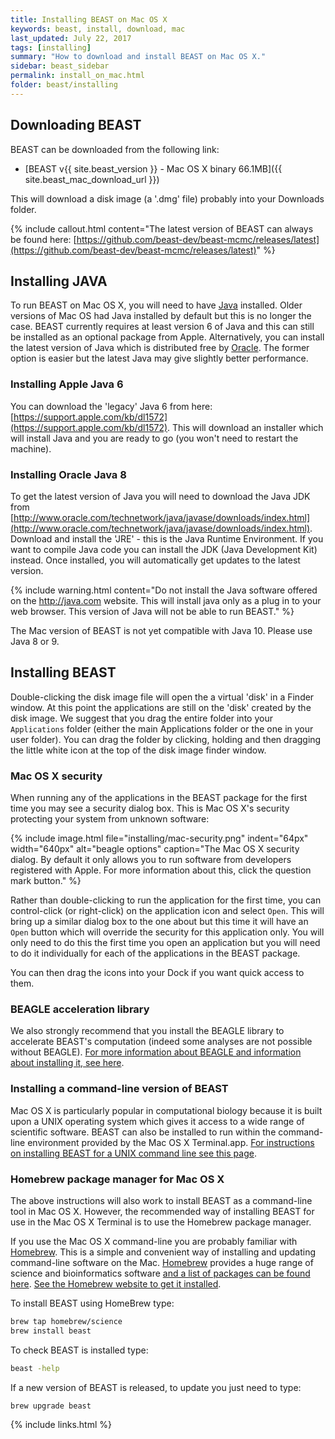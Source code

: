 ```yaml
---
title: Installing BEAST on Mac OS X
keywords: beast, install, download, mac
last_updated: July 22, 2017
tags: [installing]
summary: "How to download and install BEAST on Mac OS X."
sidebar: beast_sidebar
permalink: install_on_mac.html
folder: beast/installing
---
```


## Downloading BEAST

BEAST can be downloaded from the following link:

- [BEAST v{{ site.beast_version }} - Mac OS X binary 66.1MB]({{ site.beast_mac_download_url }})

This will download a disk image (a '.dmg' file) probably into your Downloads folder. 

{% include callout.html content="The latest version of BEAST can always be found here: [https://github.com/beast-dev/beast-mcmc/releases/latest](https://github.com/beast-dev/beast-mcmc/releases/latest)" %}

## Installing JAVA

To run BEAST on Mac OS X, you will need to have [Java](http://go.java.com) installed. Older versions of Mac OS had Java installed by default but this is no longer the case. BEAST currently requires at least version 6 of Java and this can still be installed as an optional package from Apple. Alternatively, you can install the latest version of Java which is distributed free by [Oracle](http://java.com). The former option is easier but the latest Java may give slightly better performance.
  
### Installing Apple Java 6

You can download the 'legacy' Java 6 from here: [https://support.apple.com/kb/dl1572](https://support.apple.com/kb/dl1572).
This will download an installer which will install Java and you are ready to go (you won't need to restart the machine).

### Installing Oracle Java 8

To get the latest version of Java you will need to download the Java JDK from [http://www.oracle.com/technetwork/java/javase/downloads/index.html](http://www.oracle.com/technetwork/java/javase/downloads/index.html). Download and install the 'JRE' - this is the Java Runtime Environment. If you want to compile Java code you can install the JDK (Java Development Kit) instead. Once installed, you will automatically get updates to the latest version.

{% include warning.html content="Do not install the Java software offered on the http://java.com website. This will install java only as a plug in to your web browser. This version of Java will not be able to run BEAST." %}

The Mac version of BEAST is not yet compatible with Java 10. Please use Java 8 or 9.

## Installing BEAST

Double-clicking the disk image file will open the a virtual 'disk' in a Finder window. At this point the applications are still on the 'disk' created by the disk image. We suggest that you drag the entire folder into your ```Applications``` folder (either the main Applications folder or the one in your user folder). You can drag the folder by clicking, holding and then dragging the little white icon at the top of the disk image finder window.
 
### Mac OS X security

When running any of the applications in the BEAST package for the first time you may see a security dialog box. This is Mac OS X's security  protecting your system from unknown software:
 
{% include image.html file="installing/mac-security.png" indent="64px" width="640px" alt="beagle options" caption="The Mac OS X security dialog. By default it only allows you to run software from developers registered with Apple. For more information about this, click the question mark button." %}
 
Rather than double-clicking to run the application for the first time, you can control-click (or right-click) on the application icon and select ```Open```. This will bring up a similar dialog box to the one about but this time it will have an ```Open``` button which will override the security for this application only. You will only need to do this the first time you open an application but you will need to do it individually for each of the applications in the BEAST package.

You can then drag the icons into your Dock if you want quick access to them.

### BEAGLE acceleration library

We also strongly recommend that you install the BEAGLE library to accelerate BEAST's computation (indeed some analyses are not possible without BEAGLE). [For more information about BEAGLE and information about installing it, see here](beagle).

### Installing a command-line version of BEAST

Mac OS X is particularly popular in computational biology because it is built upon a UNIX operating system which gives it access to a wide range of scientific software. BEAST can also be installed to run within the command-line environment provided by the Mac OS X Terminal.app. [For instructions on installing BEAST for a UNIX command line see this page](install_on_unix).

### Homebrew package manager for Mac OS X

The above instructions will also work to install BEAST as a command-line tool in Mac OS X. However, the recommended way of installing BEAST for use in the Mac OS X Terminal is to use the Homebrew package manager.


If you use the Mac OS X command-line you are probably familiar with [Homebrew](https://brew.sh). This is a simple and convenient way of installing and updating command-line software on the Mac. [Homebrew](https://brew.sh) provides a huge range of science and bioinformatics software [and a list of packages can be found here](https://github.com/Homebrew/homebrew-science/wiki/List-of-homebrew-science-formulae). [See the Homebrew website to get it installed](https://brew.sh).

To install BEAST using HomeBrew type:

```bash
brew tap homebrew/science
brew install beast
```

To check BEAST is installed type:

```bash
beast -help
```

If a new version of BEAST is released, to update you just need to type:

```bash
brew upgrade beast
```


{% include links.html %}
